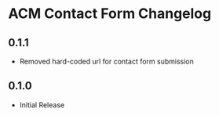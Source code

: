 # ACM Contact Form Changelog

## 0.1.1
- Removed hard-coded url for contact form submission

## 0.1.0
- Initial Release
